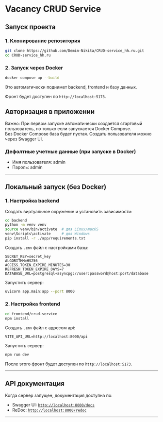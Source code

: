 # Vacancy CRUD Service

## Запуск проекта

### **1. Клонирование репозитория**
```bash
git clone https://github.com/Demin-Nikita/CRUD-service_hh.ru.git
cd CRUD-service_hh.ru
```

### **2. Запуск через Docker**
```bash
docker compose up --build
```
Это автоматически поднимет backend, frontend и базу данных.

Фронт будет доступен по `http://localhost:5173`.

## Авторизация в приложении

Важно:
При первом запуске автоматически создается стартовый пользователь, но только если запускается Docker Compose.  
Без Docker Compose база будет пустая. Создать пользователя можно через Swagger UI. 

### Дефолтные учетные данные (при запуске в Docker)
- Имя пользователя: admin
- Пароль: admin

---

## Локальный запуск (без Docker)

### **1. Настройка backend**
Создать виртуальное окружение и установить зависимости:
```bash
cd backend
python -m venv venv
source venv/bin/activate  # для Linux/macOS
venv\Scripts\activate     # для Windows
pip install -r ./app/requirements.txt
```

Создать `.env` файл с настройками базы:
```
SECRET_KEY=secret_key
ALGORITHM=HS256
ACCESS_TOKEN_EXPIRE_MINUTES=30
REFRESH_TOKEN_EXPIRE_DAYS=7
DATABASE_URL=postgresql+asyncpg://user:password@host:port/database
```

Запустить сервер:
```bash
uvicorn app.main:app --port 8000
```

### **2. Настройка frontend**
```bash
cd frontend/crud-service
npm install
```

Создать `.env` файл с адресом api:
```
VITE_API_URL=http://localhost:8000/api
```

Запустить сервер:
```bash
npm run dev
```

После этого фронт будет доступен по `http://localhost:5173`.

---

## API документация
Когда сервер запущен, документация доступна по:
- Swagger UI: [`http://localhost:8000/docs`](http://localhost:8000/docs)
- ReDoc: [`http://localhost:8000/redoc`](http://localhost:8000/redoc)

---

